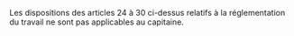 Les dispositions des articles 24 à 30 ci-dessus relatifs à la réglementation du travail ne sont pas applicables au capitaine.